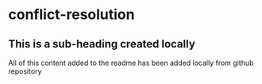 # conflict-resolution

## This is a sub-heading created locally

All of this content added to the readme has been added locally from github repository